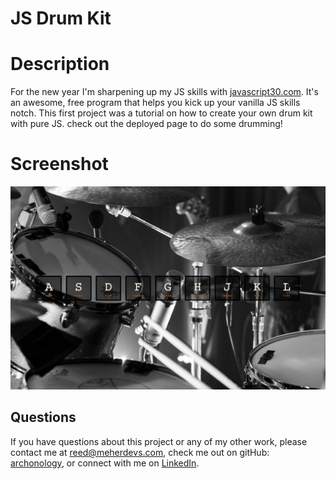 # JS Drum Kit

# Description
For the new year I'm sharpening up my JS skills with [javascript30.com](https://javascript30.com/).  It's an awesome, free program that helps you kick up your vanilla JS skills notch.
This first project was a tutorial on how to create your own drum kit with pure JS.  check out the deployed page to do some drumming!

# Screenshot
![screenshot](./style/Screen%20Shot%202022-12-29%20at%2012.02.53%20PM.png)

## Questions
If you have questions about this project or any of my other work, please contact me at reed@meherdevs.com, check me out on gitHub: [archonology](https://github.com/archonology), or connect with me on [LinkedIn](https://www.linkedin.com/in/reed-meher).
